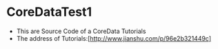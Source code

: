 # CoreDataTest1
- This  are Source Code of a CoreData Tutorials
- The address of Tutorials:[http://www.jianshu.com/p/96e2b321449c]
